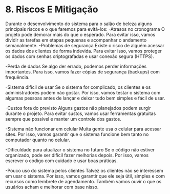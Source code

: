 # 8. Riscos E Mitigação


Durante o desenvolvimento do sistema para o salão de beleza alguns principais riscos e o que faremos para evitá-los:
-Atrasos no cronograma
 O projeto pode demorar mais do que o esperado. Para evitar isso, vamos dividir as tarefas em etapas pequenas e acompanhar o andamento semanalmente.
-Problemas de segurança
 Existe o risco de alguém acessar os dados dos clientes de forma indevida. Para evitar isso, vamos proteger os dados com senhas criptografadas e usar conexão segura (HTTPS).


-Perda de dados
 Se algo der errado, podemos perder informações importantes. Para isso, vamos fazer cópias de segurança (backups) com frequência.


-Sistema difícil de usar
 Se o sistema for complicado, os clientes e os administradores podem não gostar. Por isso, vamos testar o sistema com algumas pessoas antes de lançar e deixar tudo bem simples e fácil de usar.


-Custos fora do previsto
 Alguns gastos não planejados podem surgir durante o projeto. Para evitar sustos, vamos usar ferramentas gratuitas sempre que possível e manter um controle dos gastos.


-Sistema não funcionar em celular
 Muita gente usa o celular para acessar sites. Por isso, vamos garantir que o sistema funcione bem tanto no computador quanto no celular.


-Dificuldade para atualizar o sistema no futuro
 Se o código não estiver organizado, pode ser difícil fazer melhorias depois. Por isso, vamos escrever o código com cuidado e usar boas práticas.


-Pouco uso do sistema pelos clientes
 Talvez os clientes não se interessem em usar o sistema. Por isso, vamos garantir que ele seja útil, simples e com recursos como lembrete de agendamento. Também vamos ouvir o que os usuários acham e melhorar com base nisso.
